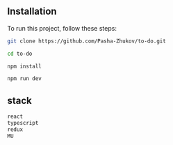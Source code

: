 ## Installation

To run this project, follow these steps:

```bash
git clone https://github.com/Pasha-Zhukov/to-do.git

cd to-do

npm install

npm run dev
```

## stack

```bash
react
typescript
redux
MU
```
